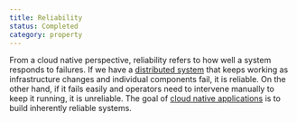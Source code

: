 ```yaml
---
title: Reliability
status: Completed
category: property
---
```


From a cloud native perspective, reliability refers to how well a system responds to failures. 
If we have a [distributed system](/distributed_systems/) that keeps working as infrastructure changes and individual components fail, it is reliable. 
On the other hand, if it fails easily and operators need to intervene manually to keep it running, it is unreliable. 
The goal of [cloud native applications](/cloud_native_apps/) is to build inherently reliable systems.
